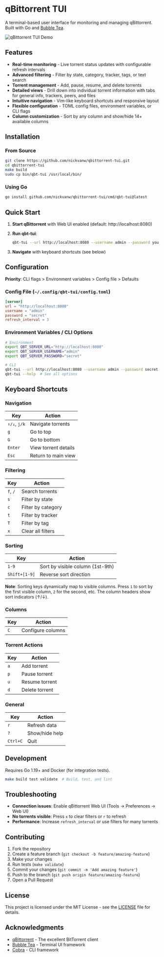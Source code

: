 # qBittorrent TUI

A terminal-based user interface for monitoring and managing qBittorrent. Built with Go and [Bubble Tea](https://github.com/charmbracelet/bubbletea).

![qBittorrent TUI Demo](https://github.com/user-attachments/assets/54e2d185-4adb-400b-b682-6bca59c36cf7)

## Features

- **Real-time monitoring** - Live torrent status updates with configurable refresh intervals
- **Advanced filtering** - Filter by state, category, tracker, tags, or text search
- **Torrent management** - Add, pause, resume, and delete torrents
- **Detailed views** - Drill down into individual torrent information with tabs for general info, trackers, peers, and files
- **Intuitive navigation** - Vim-like keyboard shortcuts and responsive layout
- **Flexible configuration** - TOML config files, environment variables, or CLI flags
- **Column customization** - Sort by any column and show/hide 14+ available columns

## Installation

### From Source

```bash
git clone https://github.com/nickvanw/qbittorrent-tui.git
cd qbittorrent-tui
make build
sudo cp bin/qbt-tui /usr/local/bin/
```

### Using Go

```bash
go install github.com/nickvanw/qbittorrent-tui/cmd/qbt-tui@latest
```

## Quick Start

1. **Start qBittorrent** with Web UI enabled (default: http://localhost:8080)

2. **Run qbt-tui**:
   ```bash
   qbt-tui --url http://localhost:8080 --username admin --password yourpassword
   ```

3. **Navigate** with keyboard shortcuts (see below)

## Configuration

**Priority**: CLI flags > Environment variables > Config file > Defaults

### Config File (`~/.config/qbt-tui/config.toml`)

```toml
[server]
url = "http://localhost:8080"
username = "admin"
password = "secret"
refresh_interval = 3
```

### Environment Variables / CLI Options

```bash
# Environment
export QBT_SERVER_URL="http://localhost:8080"
export QBT_SERVER_USERNAME="admin"
export QBT_SERVER_PASSWORD="secret"

# CLI
qbt-tui --url http://localhost:8080 --username admin --password secret
qbt-tui --help  # See all options
```

## Keyboard Shortcuts

### Navigation
| Key | Action |
|-----|--------|
| `↑/↓`, `j/k` | Navigate torrents |
| `g` | Go to top |
| `G` | Go to bottom |
| `Enter` | View torrent details |
| `Esc` | Return to main view |

### Filtering
| Key | Action |
|-----|--------|
| `f`, `/` | Search torrents |
| `s` | Filter by state |
| `c` | Filter by category |
| `t` | Filter by tracker |
| `T` | Filter by tag |
| `x` | Clear all filters |

### Sorting
| Key | Action |
|-----|--------|
| `1-9` | Sort by visible column (1st-9th) |
| `Shift+[1-9]` | Reverse sort direction |

**Note**: Sorting keys dynamically map to visible columns. Press `1` to sort by the first visible column, `2` for the second, etc. The column headers show sort indicators (↑/↓).

### Columns
| Key | Action |
|-----|--------|
| `C` | Configure columns |

### Torrent Actions
| Key | Action |
|-----|--------|
| `a` | Add torrent |
| `p` | Pause torrent |
| `u` | Resume torrent |
| `d` | Delete torrent |

### General
| Key | Action |
|-----|--------|
| `r` | Refresh data |
| `?` | Show/hide help |
| `Ctrl+C` | Quit |

## Development

Requires Go 1.19+ and Docker (for integration tests).

```bash
make build test validate  # Build, test, and lint
```

## Troubleshooting

- **Connection issues**: Enable qBittorrent Web UI (Tools → Preferences → Web UI)
- **No torrents visible**: Press `x` to clear filters or `r` to refresh  
- **Performance**: Increase `refresh_interval` or use filters for many torrents

## Contributing

1. Fork the repository
2. Create a feature branch (`git checkout -b feature/amazing-feature`)
3. Make your changes
4. Run tests (`make validate`)
5. Commit your changes (`git commit -m 'Add amazing feature'`)
6. Push to the branch (`git push origin feature/amazing-feature`)
7. Open a Pull Request

## License

This project is licensed under the MIT License - see the [LICENSE](LICENSE) file for details.

## Acknowledgments

- [qBittorrent](https://www.qbittorrent.org/) - The excellent BitTorrent client
- [Bubble Tea](https://github.com/charmbracelet/bubbletea) - Terminal UI framework
- [Cobra](https://github.com/spf13/cobra) - CLI framework
